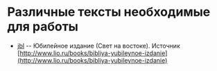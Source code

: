 # Различные тексты необходимые для работы

* [jbl](./jbl/) -- Юбилейное издание (Свет на востоке).
Источник [http://www.lio.ru/books/bibliya-yubileynoe-izdanie](http://www.lio.ru/books/bibliya-yubileynoe-izdanie)
